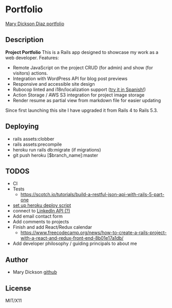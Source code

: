 # Portfolio

[Mary Dickson Diaz portfolio](http://www.marydickson.info)

## Description

**Project Portfolio** This is a Rails app designed to showcase my work as a web developer. Features:

- Remote JavaScript on the project CRUD (for admin) and show (for visitors) actions.
- Integration with WordPress API for blog post previews
- Responsive and accessible site design
- Rubocop linted and i18n/localization support ([try it in Spanish!](http://www.marydickson.info/about?locale=es))
- Action Storage / AWS S3 integration for project image storage
- Render resume as partial view from markdown file for easier updating

Since first launching this site I have upgraded it from Rails 4 to Rails 5.3.

## Deploying

- rails assets:clobber
- rails assets:precompile
- heroku run rails db:migrate (if migrations)
- git push heroku [$branch_name]:master

## TODOS

- CI
- Tests
  - https://scotch.io/tutorials/build-a-restful-json-api-with-rails-5-part-one
- [set up heroku deploy script](https://mentalized.net/journal/2017/04/22/run-rails-migrations-on-heroku-deploy/)
- connect to [LinkedIn API (?)](https://www.linkedin.com/developers/)
- Add email contact form
- Add comments to projects
- Finish and add React/Redux calendar
  - https://www.freecodecamp.org/news/how-to-create-a-rails-project-with-a-react-and-redux-front-end-8b01e17a1db/
- Add developer philosophy / guiding principals to about me

## Author

- Mary Dickson [github](https://github.com/marythought)

## License

MIT/X11
